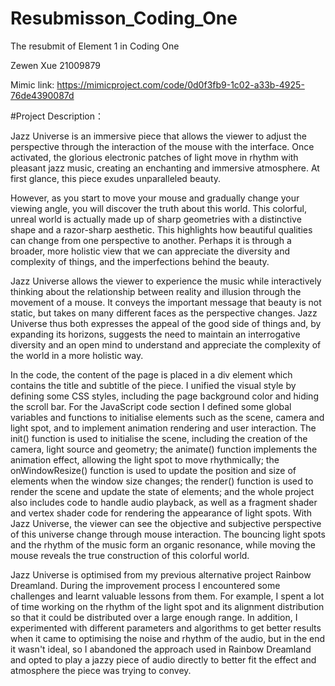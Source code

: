 # Resubmisson_Coding_One
The resubmit of Element 1 in Coding One

Zewen Xue 
21009879

Mimic link: https://mimicproject.com/code/0d0f3fb9-1c02-a33b-4925-76de4390087d

#Project Description：

Jazz Universe is an immersive piece that allows the viewer to adjust the perspective through the interaction of the mouse with the interface. Once activated, the glorious electronic patches of light move in rhythm with pleasant jazz music, creating an enchanting and immersive atmosphere. At first glance, this piece exudes unparalleled beauty.

However, as you start to move your mouse and gradually change your viewing angle, you will discover the truth about this world. This colorful, unreal world is actually made up of sharp geometries with a distinctive shape and a razor-sharp aesthetic. This highlights how beautiful qualities can change from one perspective to another. Perhaps it is through a broader, more holistic view that we can appreciate the diversity and complexity of things, and the imperfections behind the beauty.

Jazz Universe allows the viewer to experience the music while interactively thinking about the relationship between reality and illusion through the movement of a mouse. It conveys the important message that beauty is not static, but takes on many different faces as the perspective changes. Jazz Universe thus both expresses the appeal of the good side of things and, by expanding its horizons, suggests the need to maintain an interrogative diversity and an open mind to understand and appreciate the complexity of the world in a more holistic way.

In the code, the content of the page is placed in a div element which contains the title and subtitle of the piece. I unified the visual style by defining some CSS styles, including the page background color and hiding the scroll bar. For the JavaScript code section I defined some global variables and functions to initialise elements such as the scene, camera and light spot, and to implement animation rendering and user interaction. The init() function is used to initialise the scene, including the creation of the camera, light source and geometry; the animate() function implements the animation effect, allowing the light spot to move rhythmically; the onWindowResize() function is used to update the position and size of elements when the window size changes; the render() function is used to render the scene and update the state of elements; and the whole project also includes code to handle audio playback, as well as a fragment shader and vertex shader code for rendering the appearance of light spots. With Jazz Universe, the viewer can see the objective and subjective perspective of this universe change through mouse interaction. The bouncing light spots and the rhythm of the music form an organic resonance, while moving the mouse reveals the true construction of this colorful world.

Jazz Universe is optimised from my previous alternative project Rainbow Dreamland. During the improvement process I encountered some challenges and learnt valuable lessons from them. For example, I spent a lot of time working on the rhythm of the light spot and its alignment distribution so that it could be distributed over a large enough range. In addition, I experimented with different parameters and algorithms to get better results when it came to optimising the noise and rhythm of the audio, but in the end it wasn't ideal, so I abandoned the approach used in Rainbow Dreamland and opted to play a jazzy piece of audio directly to better fit the effect and atmosphere the piece was trying to convey.
